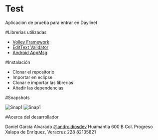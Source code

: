 Test
===========================

Aplicación de prueba para entrar en Daylinet

#Librerías utilizadas

* [Volley Framework](https://android.googlesource.com/platform/frameworks/volley/)
* [EditText Validator](https://github.com/vekexasia/android-edittext-validator)
* [Android AppMsg](https://github.com/johnkil/Android-AppMsg)

#Instalación

* Clonar el repositorio
* Importar en eclipse
* Clonar e importar las librerías
* Añadir las dependencias

#Snapshots

![Snap1](https://raw.githubusercontent.com/danigarciaalva/test-daniel-garcia-alvarado/master/snapshots/snap1.png)
![Snap1](https://raw.githubusercontent.com/danigarciaalva/test-daniel-garcia-alvarado/master/snapshots/snap2.png)

#Acerca del desarrollador

Daniel García Alvarado
[@androidiosdev](http://twitter.com/androidiosdev)
Huamantla 600 B Col. Progreso
Xalapa de Enríquez, Veracruz
228 82135821
